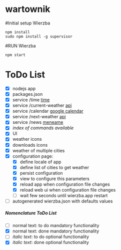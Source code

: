 wartownik
=========

#Initial setup Wierzba

```
npm install
sudo npm install -g supervisor
```

#RUN Wierzba

```
npm start
```

# ToDo List
- [x] nodejs app
- [x] packages.json
- [x] service /time [time](https://www.npmjs.org/package/ntp-client)
- [x] service /current-weather [api](http://api.openweathermap.org/data/2.5/weather)
- [x] service /calendar [google calendar](https://www.npmjs.org/package/google-calendar)
- [x] service /next-weather [api](http://api.openweathermap.org/data/2.5/weather)
- [x] service /news [meneame](http://meneame.feedsportal.com/rss)
- [x] _index of commands available_
- [x] UI
- [x] weather icons
- [x] downloads icons
- [x] weather of multiple cities
- [x] configuration page:
  * [x] define locale of app
  * [x] define list of cities to get weather
  * [x] persist configuration
  * [x] view to configure this parameters
  * [x] reload app when configuration file changes
  * [x] reload web ui when configuration file changes
  * [ ] wait few seconds until wierzba.app restart
- [ ] autogenerated wierzba.json with defaults values

##### Nomenclature ToDo List
- [ ] normal text: to do mandatory functionality
- [x] normal text: done mandatory functionality
- [ ] _italic text_: to do optional functionality
- [x] _italic text_: done optional functionality

